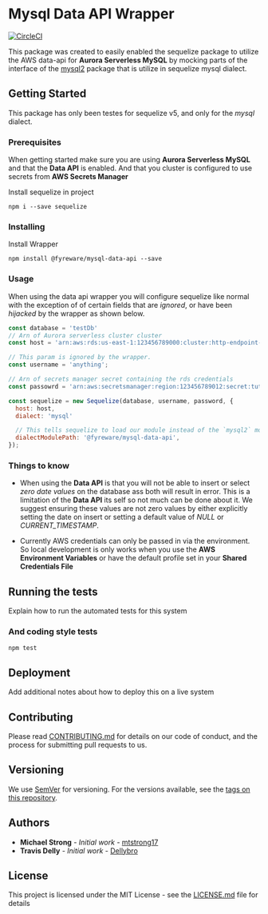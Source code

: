 # Mysql Data API Wrapper
[![CircleCI](https://circleci.com/gh/Fyreware/mysql-data-api/tree/master.svg?style=svg)](https://circleci.com/gh/Fyreware/mysql-data-api/tree/master)

This package was created to easily enabled the sequelize package to utilize the AWS data-api for **Aurora Serverless MySQL** by mocking parts of the interface of the [mysql2](https://github.com/brianmario/mysql2) package that is utilize in sequelize mysql dialect.

## Getting Started
This package has only been testes for sequelize v5, and only for the *mysql* dialect.

### Prerequisites
When getting started make sure you are using **Aurora Serverless MySQL** and that the **Data API** is enabled.
And that you cluster is configured to use secrets from **AWS Secrets Manager**

Install sequelize in project
```
npm i --save sequelize
```

### Installing

Install Wrapper

```
npm install @fyreware/mysql-data-api --save
```
### Usage
When using the data api wrapper you will configure sequelize like normal with the exception of of certain fields that are *ignored*, or have been *hijacked* by the wrapper as shown below.

``` javascript
const database = 'testDb'
// Arn of Aurora serverless cluster cluster
const host = 'arn:aws:rds:us-east-1:123456789000:cluster:http-endpoint-test';

// This param is ignored by the wrapper.
const username = 'anything'; 

// Arn of secrets manager secret containing the rds credentials
const passowrd = 'arn:aws:secretsmanager:region:123456789012:secret:tutorials/MyFirstTutorialSecret-jiObOV'

const sequelize = new Sequelize(database, username, password, {
  host: host,
  dialect: 'mysql'

  // This tells sequelize to load our module instead of the `mysql2` module
  dialectModulePath: '@fyreware/mysql-data-api',
});
```

### Things to know
* When using the **Data API** is that you will not be able to insert or select *zero date values* on the database ass both will result in error. This is a limitation of the **Data API** its self so not much can be done about it. We suggest ensuring these values are not zero values by either explicitly setting the date on insert or setting a default value of *NULL* or *CURRENT_TIMESTAMP*.

* Currently AWS credentials can only be passed in via the environment. So local development is only works when you use the **AWS Environment Variables** or have the default profile set in your **Shared Credentials File**

## Running the tests

Explain how to run the automated tests for this system


### And coding style tests

```
npm test
```

## Deployment

Add additional notes about how to deploy this on a live system

## Contributing

Please read [CONTRIBUTING.md](CONTRIBUTING.md) for details on our code of conduct, and the process for submitting pull requests to us.

## Versioning

We use [SemVer](http://semver.org/) for versioning. For the versions available, see the [tags on this repository](https://github.com/your/project/tags). 

## Authors

* **Michael Strong** - *Initial work* - [mtstrong17](https://github.com/mtstrong17)
* **Travis Delly** - *Initial work* - [Dellybro](https://github.com/Dellybro)

## License

This project is licensed under the MIT License - see the [LICENSE.md](LICENSE.md) file for details

